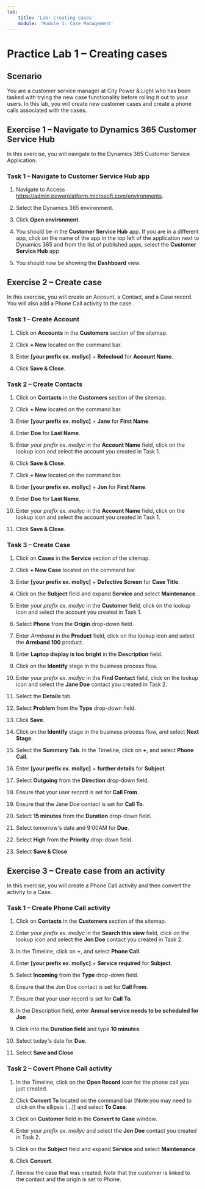 ```yaml
---
lab:
    title: 'Lab: Creating cases'
    module: 'Module 1: Case Management'
---
```


# Practice Lab 1 – Creating cases

## Scenario

You are a customer service manager at City Power & Light who has been tasked with trying the new case functionality before rolling it out to your users. In this lab, you will create new customer cases and create a phone calls associated with the cases.

## Exercise 1 – Navigate to Dynamics 365 Customer Service Hub

In this exercise, you will navigate to the Dynamics 365 Customer Service Application.

### Task 1 – Navigate to Customer Service Hub app

1.  Navigate to Access <https://admin.powerplatform.microsoft.com/environments>.

2.  Select the Dynamics 365 environment.

3.  Click **Open environment**.

4.  You should be in the **Customer Service Hub** app. If you are in a different app, click on the name of the app in the top left of the application next to Dynamics 365 and from the list of published apps, select the **Customer Service Hub** app

5.  You should now be showing the **Dashboard** view.

## Exercise 2 – Create case

In this exercise, you will create an Account, a Contact, and a Case record. You will also add a Phone Call activity to the case.

### Task 1 – Create Account

1.  Click on **Accounts** in the **Customers** section of the sitemap.

2.  Click **+ New** located on the command bar.

3.  Enter **[your prefix ex. mollyc]** + **Relecloud** for **Account Name**.

4.  Click **Save & Close**.

### Task 2 – Create Contacts

1.  Click on **Contacts** in the **Customers** section of the sitemap.

2.  Click **+ New** located on the command bar.

3.  Enter **[your prefix ex. mollyc]** + **Jane** for **First Name**.

4.  Enter **Doe** for **Last Name**.

5.  Enter *your prefix ex. mollyc* in the **Account Name** field, click on the lookup icon and select the account you created in Task 1.

6.  Click **Save & Close**.

7.  Click **+ New** located on the command bar.

8.  Enter **[your prefix ex. mollyc]** + **Jon** for **First Name**.

9.  Enter **Doe** for **Last Name**.

10.  Enter *your prefix ex. mollyc* in the **Account Name** field, click on the lookup icon and select the account you created in Task 1.

11.  Click **Save & Close**.

### Task 3 – Create Case

1.  Click on **Cases** in the **Service** section of the sitemap.

2.  Click **+ New Case** located on the command bar.

3.  Enter **[your prefix ex. mollyc]** + **Defective Screen** for **Case Title**.

4.  Click on the **Subject** field and expand **Service** and select **Maintenance**.

5.  Enter *your prefix ex. mollyc* in the **Customer** field, click on the lookup icon and select the account you created in Task 1.

6.  Select **Phone** from the **Origin** drop-down field.

7.  Enter *Armband* in the **Product** field, click on the lookup icon and select the **Armband 100** product.

8.  Enter **Laptop display is too bright** in the **Description** field.

9.  Click on the **Identify** stage in the business process flow.

10. Enter *your prefix ex. mollyc* in the **Find Contact** field, click on the lookup icon and select the **Jane Doe** contact you created in Task 2.

11. Select the **Details** tab.

12. Select **Problem** from the **Type** drop-down field.

13. Click **Save**.

14. Click on the **Identify** stage in the business process flow, and select **Next Stage**.

15. Select the **Summary Tab**. In the Timeline, click on **+**, and select **Phone Call**.

16. Enter **[your prefix ex. mollyc]** + **further details** for **Subject**.

17. Select **Outgoing** from the **Direction** drop-down field.

18. Ensure that your user record is set for **Call From**.

19. Ensure that the Jane Doe contact is set for **Call To**.

20. Select **15 minutes** from the **Duration** drop-down field.

21. Select tomorrow's date and 9:00AM for **Due**.

22. Select **High** from the **Priority** drop-down field.

23. Select **Save & Close**

## Exercise 3 – Create case from an activity

In this exercise, you will create a Phone Call activity and then convert the activity to a Case.

### Task 1 – Create Phone Call activity

1.  Click on **Contacts** in the **Customers** section of the sitemap.

2.  Enter *your prefix ex. mollyc* in the **Search this view** field, click on the lookup icon and select the **Jon Doe** contact you created in Task 2.

3.  In the Timeline, click on **+**, and select **Phone Call**.

4.  Enter **[your prefix ex. mollyc]** + **Service required** for **Subject**.

5.  Select **Incoming** from the **Type** drop-down field.

6.  Ensure that the Jon Doe contact is set for **Call From**.

7.  Ensure that your user record is set for **Call To**.

8.  In the Description field, enter **Annual service needs to be scheduled for Jon**

9.  Click into the **Duration field** and type **10 minutes**.

10. Select today's date for **Due**.

11. Select **Save and Close**

### Task 2 – Covert Phone Call activity

1.  In the Timeline, click on the **Open Record** icon for the phone call you just created.

2.  Click **Convert To** located on the command bar [Note:you may need to click on the ellipsis (...)] and select **To Case**.

3.  Click on **Customer** field in the **Convert to Case** window.

4.  Enter *your prefix ex. mollyc* and select the **Jon Doe** contact you created in Task 2.

5.  Click on the **Subject** field and expand **Service** and select **Maintenance**.

6.  Click **Convert**.

7.  Review the case that was created. Note that the customer is linked to the contact and the origin is set to Phone.
